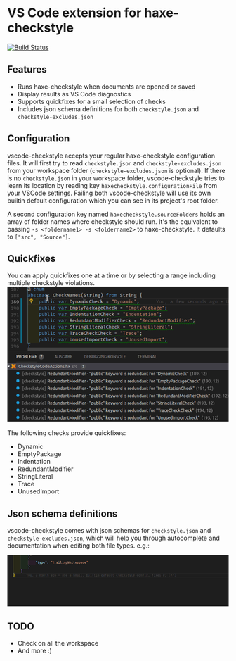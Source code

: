 # VS Code extension for haxe-checkstyle

[![Build Status](https://travis-ci.org/vshaxe/vscode-checkstyle.svg?branch=master)](https://travis-ci.org/vshaxe/vscode-checkstyle)

## Features

* Runs haxe-checkstyle when documents are opened or saved
* Display results as VS Code diagnostics
* Supports quickfixes for a small selection of checks
* Includes json schema definitions for both `checkstyle.json` and `checkstyle-excludes.json`

## Configuration

vscode-checkstyle accepts your regular haxe-checkstyle configuration files. It will first try to read `checkstyle.json` and `checkstyle-excludes.json` from your workspace folder (`checkstyle-excludes.json` is optional). If there is no `checkstyle.json` in your workspace folder, vscode-checkstyle tries to learn its location by reading key `haxecheckstyle.configurationFile` from your VSCode settings. Failing both vscode-checkstyle will use its own builtin default configuration which you can see in its project's root folder.

A second configuration key named `haxecheckstyle.sourceFolders` holds an array of folder names where checkstyle should run. It's the equivalent to passing `-s <foldername1> -s <foldername2>` to haxe-checkstyle. It defaults to `["src", "Source"]`.

## Quickfixes

You can apply quickfixes one at a time or by selecting a range including multiple checkstyle violations.
![RedundantModifierQuickfixes](resources/RedundantModifierQuickfixes.gif)

The following checks provide quickfixes:
- Dynamic
- EmptyPackage
- Indentation
- RedundantModifier
- StringLiteral
- Trace
- UnusedImport

## Json schema definitions

vscode-checkstyle comes with json schemas for `checkstyle.json` and `checkstyle-excludes.json`, which will help you through autocomplete and documentation when editing both file types. e.g.:

![CheckstyleSchema](resources/CheckstyleSchema.gif)

## TODO

* Check on all the workspace
* And more :)
